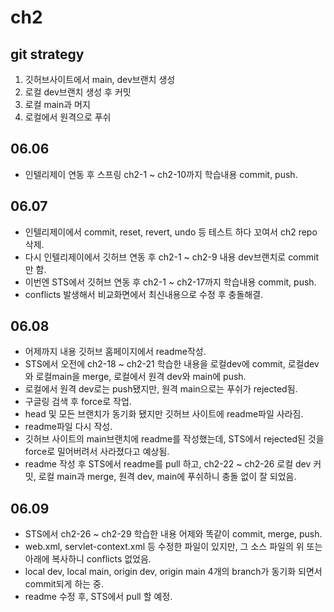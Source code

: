 # ch2
## git strategy
1. 깃허브사이트에서 main, dev브랜치 생성
2. 로컬 dev브랜치 생성 후 커밋
3. 로컬 main과 머지
4. 로컬에서 원격으로 푸쉬

## 06.06
- 인텔리제이 연동 후 스프링 ch2-1 ~ ch2-10까지 학습내용 commit, push.

## 06.07
- 인텔리제이에서 commit, reset, revert, undo 등 테스트 하다 꼬여서 ch2 repo 삭제.
- 다시 인텔리제이에서 깃허브 연동 후 ch2-1 ~ ch2-9 내용 dev브랜치로 commit만 함.
- 이번엔 STS에서 깃허브 연동 후 ch2-1 ~ ch2-17까지 학습내용 commit, push.
- conflicts 발생해서 비교화면에서 최신내용으로 수정 후 충돌해결.

## 06.08
- 어제까지 내용 깃허브 홈페이지에서 readme작성.
- STS에서 오전에 ch2-18 ~ ch2-21 학습한 내용을 로컬dev에 commit, 로컬dev와 로컬main을 merge, 로컬에서 원격 dev와 main에 push.
- 로컬에서 원격 dev로는 push됐지만, 원격 main으로는 푸쉬가 rejected됨.
- 구글링 검색 후 force로 작업. 
- head 및 모든 브랜치가 동기화 됐지만 깃허브 사이트에 readme파일 사라짐.
- readme파일 다시 작성.
- 깃허브 사이트의 main브랜치에 readme를 작성했는데, STS에서 rejected된 것을 force로 밀어버려서 사라졌다고 예상됨. 
- readme 작성 후 STS에서 readme를 pull 하고, ch2-22 ~ ch2-26 로컬 dev 커밋, 로컬 main과 merge, 원격 dev, main에 푸쉬하니 충돌 없이 잘 되었음.

## 06.09
- STS에서 ch2-26 ~ ch2-29 학습한 내용 어제와 똑같이 commit, merge, push. 
- web.xml, servlet-context.xml 등 수정한 파일이 있지만, 그 소스 파일의 위 또는 아래에 복사하니 conflicts 없었음.
- local dev, local main, origin dev, origin main 4개의 branch가 동기화 되면서 commit되게 하는 중.
- readme 수정 후, STS에서 pull 할 예정.

